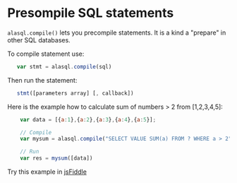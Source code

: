 # Presompile SQL statements 

`alasql.compile()` lets you precompile statements. It is a kind a "prepare" in other SQL databases.

To compile statement use:

```js
   var stmt = alasql.compile(sql)
```

Then run the statement:
```js
   stmt([parameters array] [, callback])
```

Here is the example how to calculate sum of numbers > 2 from [1,2,3,4,5]:
```js
    var data = [{a:1},{a:2},{a:3},{a:4},{a:5}];

    // Compile
    var mysum = alasql.compile("SELECT VALUE SUM(a) FROM ? WHERE a > 2");

    // Run
    var res = mysum([data])
```

Try this example in [jsFiddle](http://jsfiddle.net/7cn8kp16/1/)